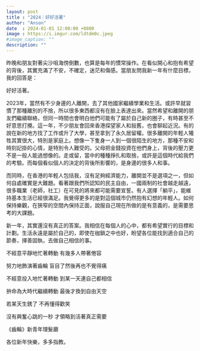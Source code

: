 ```yaml
---
layout: post
title : "2024｜好好活著"
author: "Anson"
date  : 2024-01-01 12:00:00 +0800
image : https://i.imgur.com/ldtdm0c.jpeg
#image_caption: ""
description: ""
---
```


昨晚和朋友對著尖沙咀海傍倒數，也算是每年的慣常操作。在看似開心和抱有希望的背後，其實充滿了不安，不確定，迷茫和傷感。當朋友問我新一年有什麼目標，我的回答是：

<!--more-->

好好活著。

2023年，當然有不少身邊的人離開，去了其他國家繼續學業和生活。或許早就習慣了那種離別的不捨，所以很多東西都沒有在臉上表達出來。當然希望和離開的朋友們繼續聯絡，但同一時間也會明白他們可能有了屬於自己新的圈子，有時甚至不好意思打攪。這一年，不少朋友會回來香港探望家人和敍舊，也會聊起近況。有的說在新的地方找了工作或升了大學，甚至拿到了永久居留權。很多離開的年輕人犧牲其實很大，特別是家庭上。想像一下隻身一人到一個很陌生的地方，那種不安和時刻記掛的心情，是特別令人難受的。父母把金錢投資在他們身上，背後的壓力更不是一般人能過想像的。走或留，當中的種種掙扎和取捨，或許是這個時代給我們的考驗。而每個看似個人的決定的背後所影響的，是身邊的很多人和事。

而同時，在香港的年輕人包括我，沒有足夠經濟能力，離開並不是選項之一，但如何自處確實是大難題。看著跟我們所認知的民主自由，一國兩制的社會越走越遠，很多職業（老師，社工）在可見的將來都可能需要宣誓。有人選擇「躺平」，能維持基本生活已經很滿足。我覺得更多的是對這個城市仍然抱有幻想的年輕人。如何保持樂觀，在狹窄的空間內保持正面，說服自己現在所做的是有意義的，是需要思考的大課題。

新一年，其實還沒有真正的答案。我相信在每個人的心中，都有希望實行的目標和計劃。生活永遠是屬於自己的，即使在枷鎖之中也好，盼望各位能找到適合自己的節奏，擇善固執，去做自己相信的事。

不經意平靜地忙著轉動 有幾多人帶著倦容

努力地飾演著齒輪 盲目了然後再也不覺得痛

不經意投入地忙著轉動 到某一天連自己都相信

拚命為大時代繼續轉動 最後才換到自由天空

若某天生銹了 不再懂得歡笑

沒有興奮心跳的一秒 才領略到活著真正需要

《齒輪》新青年理髮廳

各位新年快樂，多多指教。

<!--END-->